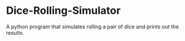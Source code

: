 # Dice-Rolling-Simulator
A python program that simulates rolling a pair of dice and prints out the results.
